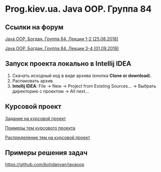 Prog.kiev.ua. Java OOP. Группа 84
===

## Cсылки на форум

[Java OOP. Богдан. Группа 84. Лекции 1-2 (25.08.2018)](https://prog.kiev.ua/forum/index.php/topic,3827.0.html)

[Java OOP. Богдан. Группа 84. Лекции 3-4 (01.09.2018)](https://prog.kiev.ua/forum/index.php/topic,3839.0.html)

## Запуск проекта локально в Intellij IDEA

1. Скачать исходный код в виде архива (кнопка **Clone or download**).
2. Распаковать архив.
3. **Intellij IDEA**: File -> New -> Project from Existing Sources... -> Выбрать директорию с проектом -> All next...

## Курсовой проект

[Задание на курсовой проект](https://docs.google.com/document/d/1BD_RtdtKI4MZylI_UGOGdE8_d2CZTZnfVCWwirvSVbU/edit)

[Примеры тем курсового проекта](https://docs.google.com/document/d/1pYon-L6ZfPaYPiPBSg0tPbs6HT5B-LKSLjybU08STX8/edit?usp=sharing)

[Распределение тем на курсовой проект](https://docs.google.com/spreadsheets/d/1UWOmf4CnVQOOnYRSeNXAAJIv3oyNiBLLNYp3e3TFV0c/edit?usp=sharing)

## Примеры решения задач

https://github.com/bohdanvan/javaoop
